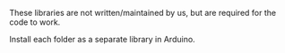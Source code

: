 These libraries are not written/maintained by us, but are required for the code to work.

Install each folder as a separate library in Arduino.

